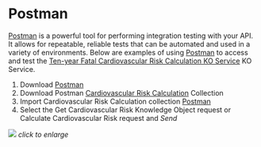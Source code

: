 # Postman
[Postman](https://www.getpostman.com/) is a powerful tool for performing
integration testing with your API. It allows for repeatable, reliable tests
that can be automated and used in a variety of environments.
Below are examples of using [Postman](https://www.getpostman.com/) to access and test the
[Ten-year Fatal Cardiovascular Risk Calculation KO Service](https://library.kgrid.org/#/object/score%2Fcalc) KO Service.

1. Download [Postman](https://www.getpostman.com/downloads/)
1. Download Postman [Cardiovascular Risk Calculation](/guides/Cardiovascular_Risk_Calculation.postman_collection.json) Collection
1. Import Cardiovascular Risk Calculation collection [Postman](https://learning.getpostman.com/docs/postman/collections/intro_to_collections)
1. Select the Get Cardiovascular Risk Knowledge Object request or
   Calculate Cardiovascular Risk request and _Send_

<a href="/guides/image/postman.gif"> <img src="/guides/image/postman.gif"/></a>
_click to enlarge_
